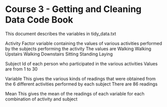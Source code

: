 # Course 3 - Getting and Cleaning Data Code Book
This document describes the variables in tidy_data.txt

Activity
	Factor variable containing the values of various activities performed by the subjects performing the activity
	The values are
	Walking
	Walking Upstairs
	Walking Downstairs
	Sitting
	Standing
	Laying

Subject
	Id of each person who participated in the various activities
	Values are from 1 to 30

Variable
	This gives the various kinds of readings that were obtained from the 6 different activities performed by each subject
	There are 86 readings

Mean
	This gives the mean of the readings of each variable for each combination of activity and subject

	



